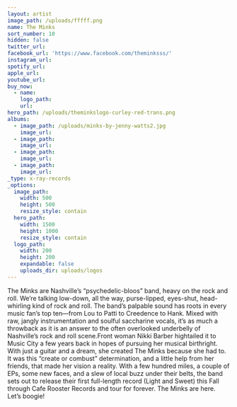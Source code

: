 ```yaml
---
layout: artist
image_path: /uploads/fffff.png
name: The Minks
sort_number: 10
hidden: false
twitter_url:
facebook_url: 'https://www.facebook.com/theminksss/'
instagram_url:
spotify_url:
apple_url:
youtube_url:
buy_now:
  - name:
    logo_path:
    url:
hero_path: /uploads/theminkslogo-curley-red-trans.png
albums:
  - image_path: /uploads/minks-by-jenny-watts2.jpg
    image_url:
  - image_path:
    image_url:
  - image_path:
    image_url:
  - image_path:
    image_url:
_type: x-ray-records
_options:
  image_path:
    width: 500
    height: 500
    resize_style: contain
  hero_path:
    width: 1500
    height: 1000
    resize_style: contain
  logo_path:
    width: 200
    height: 200
    expandable: false
    uploads_dir: uploads/logos
---
```


The Minks are Nashville’s “psychedelic-bloos” band, heavy on the rock and roll. We’re talking low-down, all the way, purse-lipped, eyes-shut, head-whirling kind of rock and roll. The band’s palpable sound has roots in every music fan’s top ten—from Lou to Patti to Creedence to Hank. Mixed with raw, jangly instrumentation and soulful saccharine vocals, it’s as much a throwback as it is an answer to the often overlooked underbelly of Nashville’s rock and roll scene.Front woman Nikki Barber hightailed it to Music City a few years back in hopes of pursuing her musical birthright. With just a guitar and a dream, she created The Minks because she had to. It was this “create or combust” determination, and a little help from her friends, that made her vision a reality. With a few hundred miles, a couple of EPs, some new faces, and a slew of local buzz under their belts, the band sets out to release their first full-length record (Light and Sweet) this Fall through Cafe Rooster Records and tour for forever. The Minks are here. Let’s boogie\!